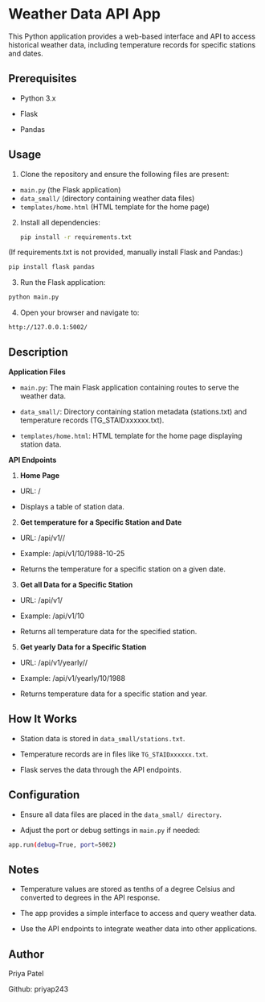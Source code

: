 # Weather Data API App

This Python application provides a web-based interface and API to access historical weather data, including temperature records for specific stations and dates.

## Prerequisites

* Python 3.x

* Flask

* Pandas

## Usage

1. Clone the repository and ensure the following files are present:
   
* `main.py` (the Flask application)
* `data_small/` (directory containing weather data files)
* `templates/home.html` (HTML template for the home page)
  
2. Install all dependencies:
   
   ```bash
   pip install -r requirements.txt
   ```
(If requirements.txt is not provided, manually install Flask and Pandas:)

``` bash
pip install flask pandas
```

3. Run the Flask application:
   
```bash
python main.py
```

4. Open your browser and navigate to:
   
```bash
http://127.0.0.1:5002/
```

## Description

 **Application Files**

* `main.py`: The main Flask application containing routes to serve the weather data.

* `data_small/`: Directory containing station metadata (stations.txt) and temperature records (TG_STAIDxxxxxx.txt).

* `templates/home.html`: HTML template for the home page displaying station data.

 **API Endpoints**

1. **Home Page**

* URL: /
  
* Displays a table of station data.

2. **Get temperature for a Specific Station and Date**
   
* URL: /api/v1/<station>/<date>

* Example: /api/v1/10/1988-10-25

* Returns the temperature for a specific station on a given date.

3. **Get all Data for a Specific Station**
   
* URL: /api/v1/<station>

* Example: /api/v1/10

* Returns all temperature data for the specified station.

5. **Get yearly Data for a Specific Station**
   
* URL: /api/v1/yearly/<station>/<year>
 
* Example: /api/v1/yearly/10/1988

* Returns temperature data for a specific station and year.

## How It Works

* Station data is stored in `data_small/stations.txt`.

* Temperature records are in files like `TG_STAIDxxxxxx.txt`.
  
* Flask serves the data through the API endpoints.

## Configuration

* Ensure all data files are placed in the `data_small/ directory`.
  
* Adjust the port or debug settings in `main.py` if needed:
```bash
app.run(debug=True, port=5002)
```

## Notes

* Temperature values are stored as tenths of a degree Celsius and converted to degrees in the API response.
  
* The app provides a simple interface to access and query weather data.
  
* Use the API endpoints to integrate weather data into other applications.

## Author 

Priya Patel 

Github: priyap243
